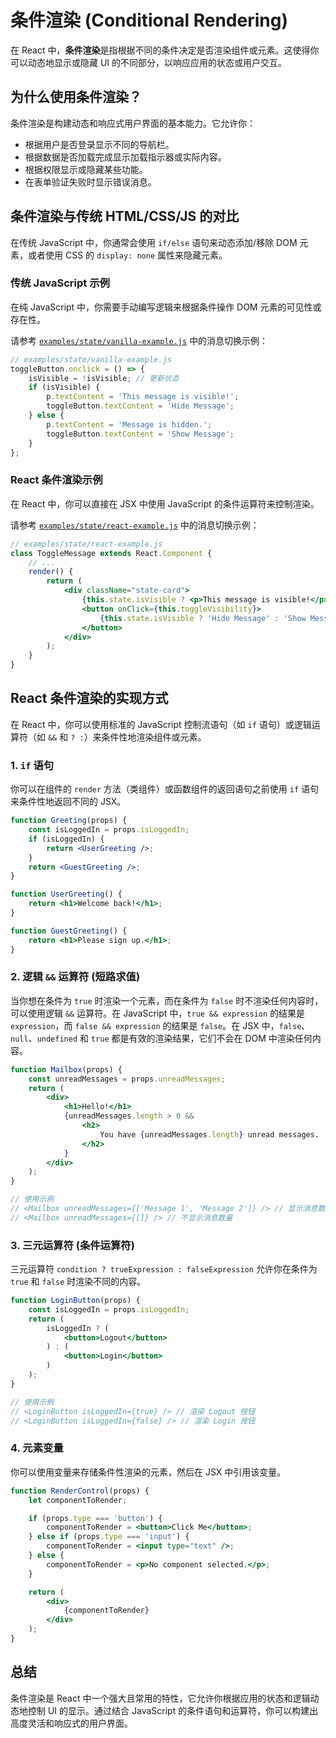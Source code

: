 # 条件渲染 (Conditional Rendering)

在 React 中，**条件渲染**是指根据不同的条件决定是否渲染组件或元素。这使得你可以动态地显示或隐藏 UI 的不同部分，以响应应用的状态或用户交互。

## 为什么使用条件渲染？

条件渲染是构建动态和响应式用户界面的基本能力。它允许你：

*   根据用户是否登录显示不同的导航栏。
*   根据数据是否加载完成显示加载指示器或实际内容。
*   根据权限显示或隐藏某些功能。
*   在表单验证失败时显示错误消息。

## 条件渲染与传统 HTML/CSS/JS 的对比

在传统 JavaScript 中，你通常会使用 `if/else` 语句来动态添加/移除 DOM 元素，或者使用 CSS 的 `display: none` 属性来隐藏元素。

### 传统 JavaScript 示例

在纯 JavaScript 中，你需要手动编写逻辑来根据条件操作 DOM 元素的可见性或存在性。

请参考 [`examples/state/vanilla-example.js`](examples/state/vanilla-example.js:58-65) 中的消息切换示例：

```javascript
// examples/state/vanilla-example.js
toggleButton.onclick = () => {
    isVisible = !isVisible; // 更新状态
    if (isVisible) {
        p.textContent = 'This message is visible!';
        toggleButton.textContent = 'Hide Message';
    } else {
        p.textContent = 'Message is hidden.';
        toggleButton.textContent = 'Show Message';
    }
};
```

### React 条件渲染示例

在 React 中，你可以直接在 JSX 中使用 JavaScript 的条件运算符来控制渲染。

请参考 [`examples/state/react-example.js`](examples/state/react-example.js:48-51) 中的消息切换示例：

```jsx
// examples/state/react-example.js
class ToggleMessage extends React.Component {
    // ...
    render() {
        return (
            <div className="state-card">
                {this.state.isVisible ? <p>This message is visible!</p> : <p>Message is hidden.</p>}
                <button onClick={this.toggleVisibility}>
                    {this.state.isVisible ? 'Hide Message' : 'Show Message'}
                </button>
            </div>
        );
    }
}
```

## React 条件渲染的实现方式

在 React 中，你可以使用标准的 JavaScript 控制流语句（如 `if` 语句）或逻辑运算符（如 `&&` 和 `? :`）来条件性地渲染组件或元素。

### 1. `if` 语句

你可以在组件的 `render` 方法（类组件）或函数组件的返回语句之前使用 `if` 语句来条件性地返回不同的 JSX。

```jsx
function Greeting(props) {
    const isLoggedIn = props.isLoggedIn;
    if (isLoggedIn) {
        return <UserGreeting />;
    }
    return <GuestGreeting />;
}

function UserGreeting() {
    return <h1>Welcome back!</h1>;
}

function GuestGreeting() {
    return <h1>Please sign up.</h1>;
}
```

### 2. 逻辑 `&&` 运算符 (短路求值)

当你想在条件为 `true` 时渲染一个元素，而在条件为 `false` 时不渲染任何内容时，可以使用逻辑 `&&` 运算符。在 JavaScript 中，`true && expression` 的结果是 `expression`，而 `false && expression` 的结果是 `false`。在 JSX 中，`false`、`null`、`undefined` 和 `true` 都是有效的渲染结果，它们不会在 DOM 中渲染任何内容。

```jsx
function Mailbox(props) {
    const unreadMessages = props.unreadMessages;
    return (
        <div>
            <h1>Hello!</h1>
            {unreadMessages.length > 0 &&
                <h2>
                    You have {unreadMessages.length} unread messages.
                </h2>
            }
        </div>
    );
}

// 使用示例
// <Mailbox unreadMessages={['Message 1', 'Message 2']} /> // 显示消息数量
// <Mailbox unreadMessages={[]} /> // 不显示消息数量
```

### 3. 三元运算符 (条件运算符)

三元运算符 `condition ? trueExpression : falseExpression` 允许你在条件为 `true` 和 `false` 时渲染不同的内容。

```jsx
function LoginButton(props) {
    const isLoggedIn = props.isLoggedIn;
    return (
        isLoggedIn ? (
            <button>Logout</button>
        ) : (
            <button>Login</button>
        )
    );
}

// 使用示例
// <LoginButton isLoggedIn={true} /> // 渲染 Logout 按钮
// <LoginButton isLoggedIn={false} /> // 渲染 Login 按钮
```

### 4. 元素变量

你可以使用变量来存储条件性渲染的元素，然后在 JSX 中引用该变量。

```jsx
function RenderControl(props) {
    let componentToRender;

    if (props.type === 'button') {
        componentToRender = <button>Click Me</button>;
    } else if (props.type === 'input') {
        componentToRender = <input type="text" />;
    } else {
        componentToRender = <p>No component selected.</p>;
    }

    return (
        <div>
            {componentToRender}
        </div>
    );
}
```

## 总结

条件渲染是 React 中一个强大且常用的特性，它允许你根据应用的状态和逻辑动态地控制 UI 的显示。通过结合 JavaScript 的条件语句和运算符，你可以构建出高度灵活和响应式的用户界面。